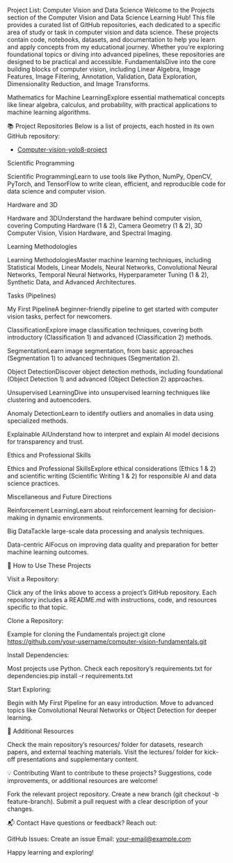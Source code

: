 Project List: Computer Vision and Data Science
Welcome to the Projects section of the Computer Vision and Data Science Learning Hub! 
This file provides a curated list of GitHub repositories, each dedicated to a specific area of study or task in computer vision and data science.
These projects contain code, notebooks, datasets, and documentation to help you learn and apply concepts from my educational journey.
Whether you're exploring foundational topics or diving into advanced pipelines, these repositories are designed to be practical and accessible.
FundamentalsDive into the core building blocks of computer vision, including Linear Algebra, Image Features, Image Filtering, Annotation, Validation, 
Data Exploration, Dimensionality Reduction, and Image Transforms.

Mathematics for Machine LearningExplore essential mathematical concepts like linear algebra, calculus, and probability, with practical applications 
to machine learning algorithms.

📚 Project Repositories
Below is a list of projects, each hosted in its own GitHub repository:

* [Computer-vision-yolo8-project](https://github.com/ties2/Computer-vision-yolo8-project)



Scientific Programming

Scientific ProgrammingLearn to use tools like Python, NumPy, OpenCV, PyTorch, and TensorFlow to write clean, efficient, and reproducible code for data science and computer vision.

Hardware and 3D

Hardware and 3DUnderstand the hardware behind computer vision, covering Computing Hardware (1 & 2), Camera Geometry (1 & 2), 3D Computer Vision, Vision Hardware, and Spectral Imaging.

Learning Methodologies

Learning MethodologiesMaster machine learning techniques, including Statistical Models, Linear Models, Neural Networks, Convolutional Neural Networks, Temporal Neural Networks, Hyperparameter Tuning (1 & 2), Synthetic Data, and Advanced Architectures.

Tasks (Pipelines)

My First PipelineA beginner-friendly pipeline to get started with computer vision tasks, perfect for newcomers.

ClassificationExplore image classification techniques, covering both introductory (Classification 1) and advanced (Classification 2) methods.

SegmentationLearn image segmentation, from basic approaches (Segmentation 1) to advanced techniques (Segmentation 2).

Object DetectionDiscover object detection methods, including foundational (Object Detection 1) and advanced (Object Detection 2) approaches.

Unsupervised LearningDive into unsupervised learning techniques like clustering and autoencoders.

Anomaly DetectionLearn to identify outliers and anomalies in data using specialized methods.

Explainable AIUnderstand how to interpret and explain AI model decisions for transparency and trust.


Ethics and Professional Skills

Ethics and Professional SkillsExplore ethical considerations (Ethics 1 & 2) and scientific writing (Scientific Writing 1 & 2) for responsible AI and data science practices.

Miscellaneous and Future Directions

Reinforcement LearningLearn about reinforcement learning for decision-making in dynamic environments.

Big DataTackle large-scale data processing and analysis techniques.

Data-centric AIFocus on improving data quality and preparation for better machine learning outcomes.


🚀 How to Use These Projects

Visit a Repository:

Click any of the links above to access a project’s GitHub repository.
Each repository includes a README.md with instructions, code, and resources specific to that topic.


Clone a Repository:

Example for cloning the Fundamentals project:git clone https://github.com/your-username/computer-vision-fundamentals.git




Install Dependencies:

Most projects use Python. Check each repository’s requirements.txt for dependencies:pip install -r requirements.txt




Start Exploring:

Begin with My First Pipeline for an easy introduction.
Move to advanced topics like Convolutional Neural Networks or Object Detection for deeper learning.



🔗 Additional Resources

Check the main repository’s resources/ folder for datasets, research papers, and external teaching materials.
Visit the lectures/ folder for kick-off presentations and supplementary content.

💡 Contributing
Want to contribute to these projects? Suggestions, code improvements, or additional resources are welcome!

Fork the relevant project repository.
Create a new branch (git checkout -b feature-branch).
Submit a pull request with a clear description of your changes.

📬 Contact
Have questions or feedback? Reach out:

GitHub Issues: Create an issue
Email: your-email@example.com

Happy learning and exploring! 
